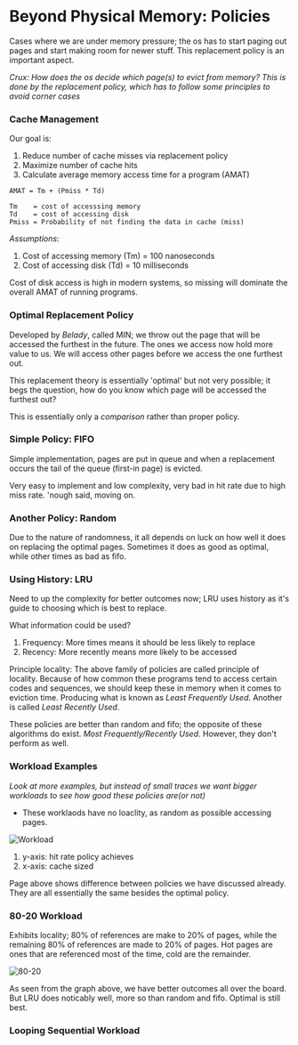 # Beyond Physical Memory: Policies

Cases where we are under memory pressure; the os has to start paging out pages
and start making room for newer stuff. This replacement policy is an important
aspect. 

*Crux: How does the os decide which page(s) to evict from memory? This is 
done by the replacement policy, which has to follow some principles to avoid
corner cases*

### Cache Management

Our goal is:
1. Reduce number of cache misses via replacement policy
1. Maximize number of cache hits 
1. Calculate average memory access time for a program (AMAT)

```
AMAT = Tm + (Pmiss * Td)

Tm    = cost of accesssing memory
Td    = cost of accessing disk
Pmiss = Probability of not finding the data in cache (miss)
```

*Assumptions*:
1. Cost of accessing memory (Tm) = 100 nanoseconds
1. Cost of accessing disk (Td) = 10 milliseconds

Cost of disk access is high in modern systems, so missing will dominate
the overall AMAT of running programs. 

### Optimal Replacement Policy

Developed by *Belady*, called MIN; we throw out the page that will be accessed
the furthest in the future. The ones we access now hold more value to us. We
will access other pages before we access the one furthest out.

This replacement theory is essentially 'optimal' but not very possible; it
begs the question, how do you know which page will be accessed the furthest
out?

This is essentially only a *comparison* rather than proper policy.

### Simple Policy: FIFO

Simple implementation, pages are put in queue and when a replacement occurs
the tail of the queue (first-in page) is evicted.

Very easy to implement and low complexity, very bad in hit rate due to high
miss rate. 'nough said, moving on.

### Another Policy: Random

Due to the nature of randomness, it all depends on luck on how well it does 
on replacing the optimal pages. Sometimes it does as good as optimal, while
other times as bad as fifo.

### Using History: LRU

Need to up the complexity for better outcomes now; LRU uses history as it's
guide to choosing which is best to replace.

What information could be used?
1. Frequency: More times means it should be less likely to replace
1. Recency: More recently means more likely to be accessed

Principle locality: The above family of policies are called principle of
locality. Because of how common these programs tend to access certain codes
and sequences, we should keep these in memory when it comes to eviction time.
Producing what is known as *Least Frequently Used*. Another is called *Least
Recently Used*.

These policies are better than random and fifo; the opposite of these 
algorithms do exist. *Most Frequently/Recently Used*. However, they don't 
perform as well.

### Workload Examples

*Look at more examples, but instead of small traces we want bigger workloads
to see how good these policies are(or not)*

* These worklaods have no loaclity, as random as possible accessing pages.

![Workload](https://imgur.com/lbERsWm.png)

1. y-axis: hit rate policy achieves
1. x-axis: cache sized

Page above shows difference between policies we have discussed already. They
are all essentially the same besides the optimal policy.

### 80-20 Workload

Exhibits locality; 80% of references are make to 20% of pages, while the 
remaining 80% of references are made to 20% of pages. Hot pages are ones
that are referenced most of the time, cold are the remainder.

![80-20](https://imgur.com/qNpE141.png)

As seen from the graph above, we have better outcomes all over the board. But
LRU does noticably well, more so than random and fifo. Optimal is still best.

### Looping Sequential Workload
